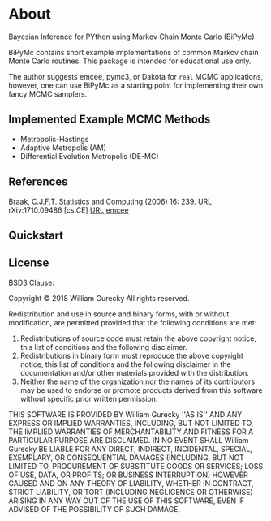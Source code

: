 About
======

Bayesian Inference for PYthon using Markov Chain Monte Carlo (BiPyMc)

BiPyMc contains short example implementations of common Markov chain Monte Carlo routines.
This package is intended for educational use only.

The author suggests emcee, pymc3, or Dakota for `real` MCMC applications, however, one can
use BiPyMc as a starting point for implementing their own fancy MCMC samplers.

Implemented Example MCMC Methods
---------------------------------

- Metropolis-Hastings
- Adaptive Metropolis (AM)
- Differential Evolution Metropolis (DE-MC)


References
-----------

Braak, C.J.F.T. Statistics and Computing (2006) 16: 239. [URL](https://doi.org/10.1007/s11222-006-8769-1)
rXiv:1710.09486 [cs.CE]  [URL](https://arxiv.org/pdf/1710.09486.pdf)
[emcee](https://arxiv.org/abs/1202.3665)


Quickstart
----------



License
--------

BSD3 Clause:

Copyright © 2018 William Gurecky
All rights reserved.

Redistribution and use in source and binary forms, with or without
modification, are permitted provided that the following conditions are met:
1. Redistributions of source code must retain the above copyright
notice, this list of conditions and the following disclaimer.
2. Redistributions in binary form must reproduce the above copyright
notice, this list of conditions and the following disclaimer in the
documentation and/or other materials provided with the distribution.
3. Neither the name of the organization nor the
names of its contributors may be used to endorse or promote products
derived from this software without specific prior written permission.

THIS SOFTWARE IS PROVIDED BY William Gurecky ''AS IS'' AND ANY
EXPRESS OR IMPLIED WARRANTIES, INCLUDING, BUT NOT LIMITED TO, THE IMPLIED
WARRANTIES OF MERCHANTABILITY AND FITNESS FOR A PARTICULAR PURPOSE ARE
DISCLAIMED. IN NO EVENT SHALL William Gurecky BE LIABLE FOR ANY
DIRECT, INDIRECT, INCIDENTAL, SPECIAL, EXEMPLARY, OR CONSEQUENTIAL DAMAGES
(INCLUDING, BUT NOT LIMITED TO, PROCUREMENT OF SUBSTITUTE GOODS OR SERVICES;
LOSS OF USE, DATA, OR PROFITS; OR BUSINESS INTERRUPTION) HOWEVER CAUSED AND
ON ANY THEORY OF LIABILITY, WHETHER IN CONTRACT, STRICT LIABILITY, OR TORT
(INCLUDING NEGLIGENCE OR OTHERWISE) ARISING IN ANY WAY OUT OF THE USE OF THIS
SOFTWARE, EVEN IF ADVISED OF THE POSSIBILITY OF SUCH DAMAGE.


